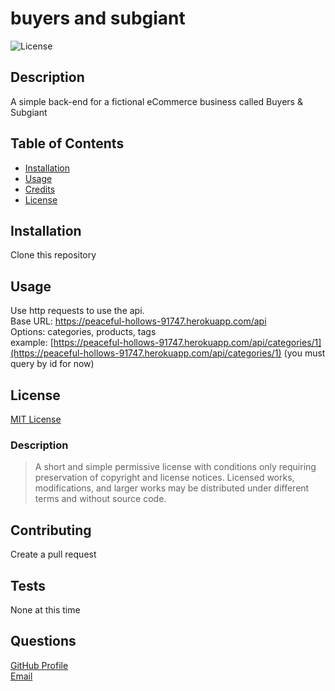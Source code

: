 
  # buyers and subgiant

  ![License](https://img.shields.io/badge/license-MIT-green)

  ## Description
  A simple back-end for a fictional eCommerce business called Buyers & Subgiant

  ## Table of Contents
  * [Installation](#installation)
  * [Usage](#usage)
  * [Credits](#credits)
  * [License](#license)

  ## Installation
  Clone this repository

  ## Usage
  Use http requests to use the api. <br />
  Base URL: https://peaceful-hollows-91747.herokuapp.com/api <br />
  Options: categories, products, tags <br />
  example: [https://peaceful-hollows-91747.herokuapp.com/api/categories/1](https://peaceful-hollows-91747.herokuapp.com/api/categories/1) (you must query by id for now)

  ## License
  [MIT License](https://choosealicense.com/licenses/mit/)
  ### Description
  >A short and simple permissive license with conditions only requiring preservation of copyright and license notices. Licensed works, modifications, and larger works may be distributed under different terms and without source code.

  ## Contributing
  Create a pull request

  ## Tests
  None at this time

  ## Questions
  [GitHub Profile](https://www.github.com/jcorum11) <br />
  [Email](jacob.w.corum@gmail.com)
